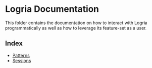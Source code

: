 # Logria Documentation

This folder contains the documentation on how to interact with Logria programmatically as well as how to leverage its feature-set as a user.


## Index

- [Patterns](patterns.md)
- [Sessions](sessions.md)
